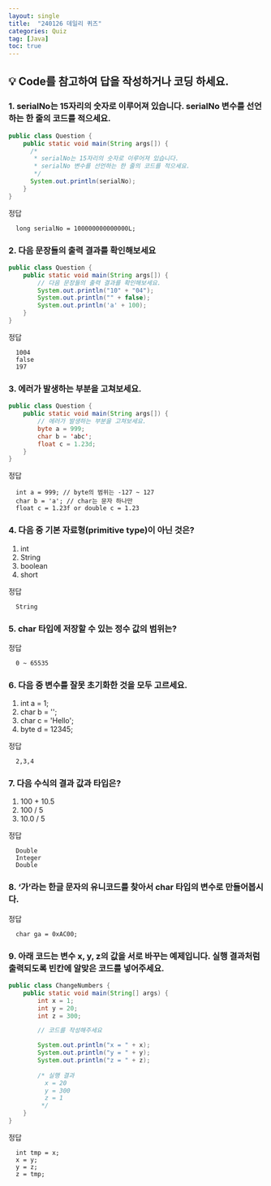 ```yaml
---
layout: single
title:  "240126 데일리 퀴즈"
categories: Quiz
tag: [Java]
toc: true
---
```


## 💡 Code를 참고하여 답을 작성하거나 코딩 하세요.


### 1. serialNo는 15자리의 숫자로 이루어져 있습니다. serialNo 변수를 선언하는 한 줄의 코드를 적으세요.

```java
public class Question {
    public static void main(String args[]) {
      /*
       * serialNo는 15자리의 숫자로 이루어져 있습니다.
       * serialNo 변수를 선언하는 한 줄의 코드를 적으세요.
       */
      System.out.println(serialNo);
    }
}
```
정답
```
  long serialNo = 100000000000000L;
```

### 2. 다음 문장들의 출력 결과를 확인해보세요

```java
public class Question {
    public static void main(String args[]) {
        // 다음 문장들의 출력 결과를 확인해보세요.
        System.out.println("10" + "04");
        System.out.println("" + false);
        System.out.println('a' + 100);
    }
}
```
정답
```
  1004
  false
  197
```

### 3. 에러가 발생하는 부분을 고쳐보세요.

```java
public class Question {
    public static void main(String args[]) {
        // 에러가 발생하는 부분을 고쳐보세요.
        byte a = 999;
        char b = 'abc';
        float c = 1.23d;
    }
}
```
정답
```
  int a = 999; // byte의 범위는 -127 ~ 127
  char b = 'a'; // char는 문자 하나만
  float c = 1.23f or double c = 1.23
```

### 4. 다음 중 기본 자료형(primitive type)이 아닌 것은?

1. int
2. String
3. boolean
4. short

정답
```
  String
```

### 5. char 타입에 저장할 수 있는 정수 값의 범위는?

정답
```
  0 ~ 65535 
```

### 6. 다음 중 변수를 잘못 초기화한 것을 모두 고르세요.

1. int a = 1;
2. char b = '';
3. char c = 'Hello';
4. byte d = 12345;

정답
```
  2,3,4 
```

### 7. 다음 수식의 결과 값과 타입은?

1. 100 + 10.5
2. 100 / 5
3. 10.0 / 5

정답
```
  Double
  Integer
  Double
```

### 8. ‘가’라는 한글 문자의 유니코드를 찾아서 char 타입의 변수로 만들어봅시다.

정답
```
  char ga = 0xAC00;
```

### 9. 아래 코드는 변수 x, y, z의 값을 서로 바꾸는 예제입니다. 실행 결과처럼 출력되도록 빈칸에 알맞은 코드를 넣어주세요.

```java
public class ChangeNumbers {
    public static void main(String[] args) {
        int x = 1;
        int y = 20;
        int z = 300;

        // 코드를 작성해주세요 

        System.out.println("x = " + x);
        System.out.println("y = " + y);
        System.out.println("z = " + z);
        
        /* 실행 결과
          x = 20
          y = 300
          z = 1
         */
    }
}
```

정답
```
  int tmp = x;
  x = y;
  y = z;
  z = tmp; 
```